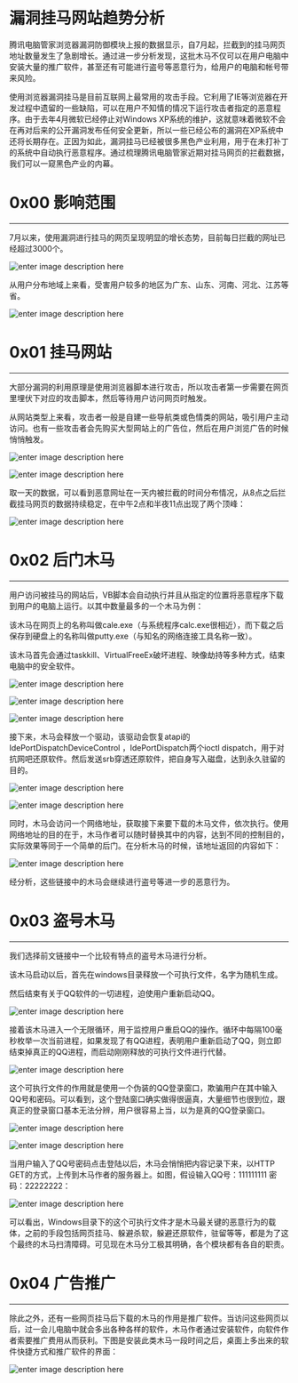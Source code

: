 # 漏洞挂马网站趋势分析

腾讯电脑管家浏览器漏洞防御模块上报的数据显示，自7月起，拦截到的挂马网页地址数量发生了急剧增长。通过进一步分析发现，这批木马不仅可以在用户电脑中安装大量的推广软件，甚至还有可能进行盗号等恶意行为，给用户的电脑和帐号带来风险。

使用浏览器漏洞挂马是目前互联网上最常用的攻击手段。它利用了IE等浏览器在开发过程中遗留的一些缺陷，可以在用户不知情的情况下运行攻击者指定的恶意程序。由于去年4月微软已经停止对Windows XP系统的维护，这就意味着微软不会在再对后来的公开漏洞发布任何安全更新，所以一些已经公布的漏洞在XP系统中还将长期存在。正因为如此，漏洞挂马已经被很多黑色产业利用，用于在未打补丁的系统中自动执行恶意程序。通过梳理腾讯电脑管家近期对挂马网页的拦截数据，我们可以一窥黑色产业的内幕。

0x00 影响范围
=========

* * *

7月以来，使用漏洞进行挂马的网页呈现明显的增长态势，目前每日拦截的网址已经超过3000个。

![enter image description here](http://drops.javaweb.org/uploads/images/c21118079a0b3f6d47062c9ee3b45d8c1e643757.jpg)

从用户分布地域上来看，受害用户较多的地区为广东、山东、河南、河北、江苏等省。

![enter image description here](http://drops.javaweb.org/uploads/images/c714f763b4c4873a1b7ee29a5ba3b614d90548d1.jpg)

0x01 挂马网站
=========

* * *

大部分漏洞的利用原理是使用浏览器脚本进行攻击，所以攻击者第一步需要在网页里埋伏下对应的攻击脚本，然后等待用户访问网页时触发。

从网站类型上来看，攻击者一般是自建一些导航类或色情类的网站，吸引用户主动访问。也有一些攻击者会先购买大型网站上的广告位，然后在用户浏览广告的时候悄悄触发。

![enter image description here](http://drops.javaweb.org/uploads/images/da5fa2b4b45e3992f88f79cafcf07de687f4ba18.jpg)

![enter image description here](http://drops.javaweb.org/uploads/images/4311d162f5874b09d05ee9b8457832ace537bc12.jpg)

取一天的数据，可以看到恶意网址在一天内被拦截的时间分布情况，从8点之后拦截挂马网页的数据持续稳定，在中午2点和半夜11点出现了两个顶峰：

![enter image description here](http://drops.javaweb.org/uploads/images/a231ae7d2e94d6445161499203191053589d2866.jpg)

0x02 后门木马
=========

* * *

用户访问被挂马的网站后，VB脚本会自动执行并且从指定的位置将恶意程序下载到用户的电脑上运行。以其中数量最多的一个木马为例：

该木马在网页上的名称叫做cale.exe（与系统程序calc.exe很相近），而下载之后保存到硬盘上的名称叫做putty.exe（与知名的网络连接工具名称一致）。

该木马首先会通过taskkill、VirtualFreeEx破坏进程、映像劫持等多种方式，结束电脑中的安全软件。

![enter image description here](http://drops.javaweb.org/uploads/images/2d5c3bd6fe2fa92b77029b08086952fa77bec02a.jpg)

![enter image description here](http://drops.javaweb.org/uploads/images/85f1417b8cddc4e901aa95788a49c43cd41e172d.jpg)

![enter image description here](http://drops.javaweb.org/uploads/images/7f1c58bd4af1b46df5decb11df9c85f3facd0a98.jpg)

接下来，木马会释放一个驱动，该驱动会恢复atapi的IdePortDispatchDeviceControl ，IdePortDispatch两个ioctl dispatch，用于对抗网吧还原软件。然后发送srb穿透还原软件，把自身写入磁盘，达到永久驻留的目的。

![enter image description here](http://drops.javaweb.org/uploads/images/1f5743a6adbab8b44e12db87db23b6172fab282f.jpg)

![enter image description here](http://drops.javaweb.org/uploads/images/26caba057e05db9204f2d7eb487407950ff46c27.jpg)

同时，木马会访问一个网络地址，获取接下来要下载的木马文件，依次执行。使用网络地址的目的在于，木马作者可以随时替换其中的内容，达到不同的控制目的，实际效果等同于一个简单的后门。在分析木马的时候，该地址返回的内容如下：

![enter image description here](http://drops.javaweb.org/uploads/images/8991777431e6f817883de1b10c8a7dcc1ee4ee32.jpg)

经分析，这些链接中的木马会继续进行盗号等进一步的恶意行为。

0x03 盗号木马
=========

* * *

我们选择前文链接中一个比较有特点的盗号木马进行分析。

该木马启动以后，首先在windows目录释放一个可执行文件，名字为随机生成。

然后结束有关于QQ软件的一切进程，迫使用户重新启动QQ。

![enter image description here](http://drops.javaweb.org/uploads/images/7eff08337896f4cbdea38182e5e3018e73a5f91e.jpg)

接着该木马进入一个无限循环，用于监控用户重启QQ的操作。循环中每隔100毫秒枚举一次当前进程，如果发现了有QQ进程，表明用户重新启动了QQ，则立即结束掉真正的QQ进程，而启动刚刚释放的可执行文件进行代替。

![enter image description here](http://drops.javaweb.org/uploads/images/7e07eaa6f4e55d982441953b2a280e603113f965.jpg)

这个可执行文件的作用就是使用一个伪装的QQ登录窗口，欺骗用户在其中输入QQ号和密码。可以看到，这个登陆窗口确实做得很逼真，大量细节也很到位，跟真正的登录窗口基本无法分辨，用户很容易上当，以为是真的QQ登录窗口。

![enter image description here](http://drops.javaweb.org/uploads/images/ac6b78d0a0c2f99d4cf9ac66b681d97c386edd53.jpg)

![enter image description here](http://drops.javaweb.org/uploads/images/8dd0a1756396b0db4cf02ca697affaeaf1bd58f5.jpg)

当用户输入了QQ号密码点击登陆以后，木马会悄悄把内容记录下来，以HTTP GET的方式，上传到木马作者的服务器上。如图，假设输入QQ号：111111111 密码：22222222：

![enter image description here](http://drops.javaweb.org/uploads/images/ecaab5bfd9b21da04b60133cade7883c5089389c.jpg)

可以看出，Windows目录下的这个可执行文件才是木马最关键的恶意行为的载体，之前的手段包括网页挂马、躲避杀软，躲避还原软件，驻留等等，都是为了这个最终的木马扫清障碍。可见现在木马分工极其明确，各个模块都有各自的职责。

0x04 广告推广
=========

* * *

除此之外，还有一些网页挂马后下载的木马的作用是推广软件。当访问这些网页以后，过一会儿电脑中就会多出各种各样的软件，木马作者通过安装软件，向软件作者索要推广费用从而获利。下图是安装此类木马一段时间之后，桌面上多出来的软件快捷方式和推广软件的界面：

![enter image description here](http://drops.javaweb.org/uploads/images/7ae6fada2874ecd1058e8f2fbce65bf4b0162bfa.jpg)